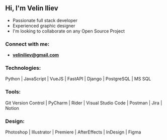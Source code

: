 [//]: # (<img src="./logos/github-newheader2.png" alt="Python">)

## Hi, I'm Velin Iliev

- Passionate full stack developer
- Experienced graphic designer
- I'm looking to collaborate on any Open Source Project

### Connect with me:

- **veliniliev@gmail.com**

### Technologies:
<p>
    <span>Python</span> | 
    <span>JavaScript</span> |
    <span>VueJS</span> |
    <span>FastAPI</span> |
    <span>Django</span> |
    <span>PostgreSQL</span> |
    <span>MS SQL</span>
</p>


### Tools:
<p>
    <span>Git Version Control |</span> 
    <span> PyCharm |</span> 
    <span> Rider |</span> 
    <span> Visual Studio Code |</span>
    <span> Postman |</span>
    <span> Jira |</span>
    <span> Notion </span>
</p>

### Design:

<p>
    <span>Photoshop</span> |
    <span>Illustrator</span> |
    <span>Premiere</span> |
    <span>AfterEffects</span> |
    <span>InDesign</span> |
    <span>Figma</span> 
</p>

[//]: # (### Courses:)

[//]: # ()
[//]: # (- Certified Python Web Developer at SoftUni / 2022-2024 &#40;[certificate]&#41;)

[//]: # (- Certified Front-End Developer Advanced / 2021)

[//]: # (- Certified Front-End Developer / 2020)

[//]: # (<hr>)

[//]: # (<img height="160" src="https://github-readme-stats-git-masterrstaa-rickstaa.vercel.app/api/top-langs/?username=VelinIliev&layout=compact&text_color=FFFFFF&bg_color=09131B&hide_border=true" />)

[see my progress]:https://github.com/VelinIliev/SoftUni-Python-Full-Stack-Developer-progress

[certificate]: https://softuni.bg/certificates/details/191128/8aab45c5